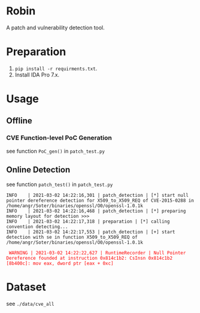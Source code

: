# Robin

A patch and vulnerability detection tool.

# Preparation

1. `pip install -r requirments.txt`.
2. Install IDA Pro 7.x.

# Usage

## Offline

### CVE Function-level PoC Generation

see function `PoC_gen()` in `patch_test.py`

## Online Detection

see function `patch_test()` in `patch_test.py`

```
INFO    | 2021-03-02 14:22:16,301 | patch_detection | [*] start null pointer dereference detection for X509_to_X509_REQ of CVE-2015-0288 in /home/angr/Soter/binaries/openssl/O0/openssl-1.0.1k
INFO    | 2021-03-02 14:22:16,468 | patch_detection | [*] preparing memory layout for detection >>>
INFO    | 2021-03-02 14:22:17,318 | preparation | [*] calling convention detecting...
INFO    | 2021-03-02 14:22:17,553 | patch_detection | [+] start detection with se in function X509_to_X509_REQ of /home/angr/Soter/binaries/openssl/O0/openssl-1.0.1k
```
<span style="color: red; ">` WARNING | 2021-03-02 14:22:22,627 | RuntimeRecorder | Null Pointer Dereference founded at instruction 0x814c1b2: CsInsn 0x814c1b2 [8b400c]: mov eax, dword ptr [eax + 0xc]` </span>

# Dataset
see `./data/cve_all`